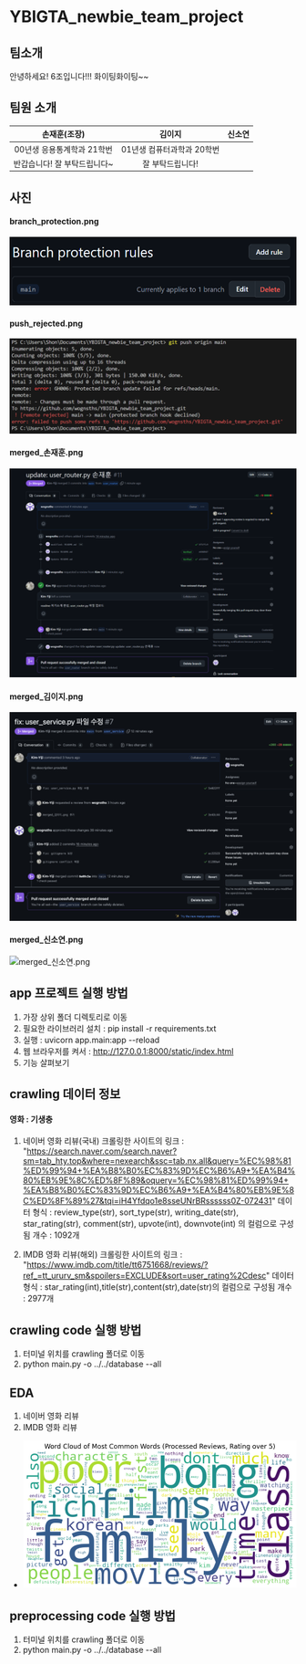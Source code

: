 # YBIGTA_newbie_team_project

## 팀소개
안녕하세요! 6조입니다!!! 화이팅화이팅~~

## 팀원 소개

| **손재훈(조장)**          | **김이지**                   | **신소연**              |
|:-------------------------:|:---------------------------:|:-----------------------:|
| 00년생 응용통계학과 21학번 | 01년생 컴퓨터과학과 20학번 | |
| 반갑습니다! 잘 부탁드립니다~ | 잘 부탁드립니다! |  |


## 사진

#### branch_protection.png
![branch_protection.png](github/branch_protection.png)

#### push_rejected.png
![push_rejected.png](github/push_rejected.png)

#### merged_손재훈.png
![merged_손재훈.png](github/merged_손재훈.png)

#### merged_김이지.png
![merged_김이지.png](github/merged_김이지.png)

#### merged_신소연.png
![merged_신소연.png](github/merged_신소연.png)

## app 프로젝트 실행 방법

1. 가장 상위 폴더 디렉토리로 이동
2. 필요한 라이브러리 설치 : pip install -r requirements.txt 
3. 실행 : uvicorn app.main:app --reload
4. 웹 브라우저를 켜서 : http://127.0.0.1:8000/static/index.html
5. 기능 살펴보기


## crawling 데이터 정보

#### 영화 : 기생충
1. 네이버 영화 리뷰(국내)
크롤링한 사이트의 링크 : "https://search.naver.com/search.naver?sm=tab_hty.top&where=nexearch&ssc=tab.nx.all&query=%EC%98%81%ED%99%94+%EA%B8%B0%EC%83%9D%EC%B6%A9+%EA%B4%80%EB%9E%8C%ED%8F%89&oquery=%EC%98%81%ED%99%94+%EA%B8%B0%EC%83%9D%EC%B6%A9+%EA%B4%80%EB%9E%8C%ED%8F%89%27&tqi=iH4Yfdqo1e8sseUNrBRssssss0Z-072431"
데이터 형식 : review_type(str), sort_type(str), writing_date(str), star_rating(str), comment(str), upvote(int), downvote(int) 의 컬럼으로 구성됨
개수 : 1092개

2. IMDB 영화 리뷰(해외)
크롤링한 사이트의 링크 : "https://www.imdb.com/title/tt6751668/reviews/?ref_=tt_ururv_sm&spoilers=EXCLUDE&sort=user_rating%2Cdesc"
데이터 형식 : star_rating(int),title(str),content(str),date(str)의 컬럼으로 구성됨
개수 : 2977개


## crawling code 실행 방법
1. 터미널 위치를 crawling 폴더로 이동
2. python main.py -o ../../database --all



## EDA
1. 네이버 영화 리뷰
2. IMDB 영화 리뷰

- ![IMDB_자주등장단어_긍정리뷰.png](review_analysis/plots/imdb%20리뷰%20자주%20등장하는%20단어%20-%20긍정적%20리뷰.png)

## preprocessing code 실행 방법
1. 터미널 위치를 crawling 폴더로 이동
2. python main.py -o ../../database --all

